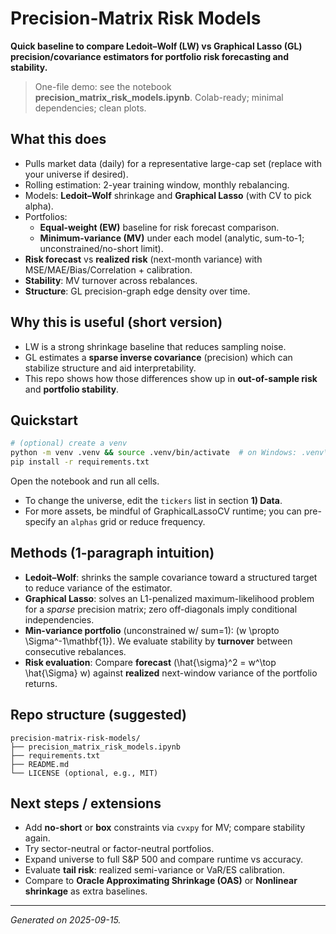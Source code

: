 # Precision-Matrix Risk Models

**Quick baseline to compare Ledoit–Wolf (LW) vs Graphical Lasso (GL) precision/covariance estimators for portfolio risk forecasting and stability.**

> One-file demo: see the notebook **precision_matrix_risk_models.ipynb**. Colab-ready; minimal dependencies; clean plots.

## What this does
- Pulls market data (daily) for a representative large-cap set (replace with your universe if desired).
- Rolling estimation: 2-year training window, monthly rebalancing.
- Models: **Ledoit–Wolf** shrinkage and **Graphical Lasso** (with CV to pick alpha).
- Portfolios:
  - **Equal-weight (EW)** baseline for risk forecast comparison.
  - **Minimum-variance (MV)** under each model (analytic, sum-to-1; unconstrained/no-short limit).
- **Risk forecast** vs **realized risk** (next-month variance) with MSE/MAE/Bias/Correlation + calibration.
- **Stability**: MV turnover across rebalances.
- **Structure**: GL precision-graph edge density over time.

## Why this is useful (short version)
- LW is a strong shrinkage baseline that reduces sampling noise.
- GL estimates a **sparse inverse covariance** (precision) which can stabilize structure and aid interpretability.
- This repo shows how those differences show up in **out-of-sample risk** and **portfolio stability**.

## Quickstart
```bash
# (optional) create a venv
python -m venv .venv && source .venv/bin/activate  # on Windows: .venv\Scripts\activate
pip install -r requirements.txt
```

Open the notebook and run all cells.
- To change the universe, edit the `tickers` list in section **1) Data**.
- For more assets, be mindful of GraphicalLassoCV runtime; you can pre-specify an `alphas` grid or reduce frequency.

## Methods (1-paragraph intuition)
- **Ledoit–Wolf**: shrinks the sample covariance toward a structured target to reduce variance of the estimator.
- **Graphical Lasso**: solves an L1-penalized maximum-likelihood problem for a *sparse* precision matrix; zero off-diagonals imply conditional independencies.
- **Min-variance portfolio** (unconstrained w/ sum=1): \(w \propto \Sigma^-1\mathbf{1}\). We evaluate stability by **turnover** between consecutive rebalances.
- **Risk evaluation**: Compare **forecast** \(\hat{\sigma}^2 = w^\top \hat{\Sigma} w\) against **realized** next-window variance of the portfolio returns.

## Repo structure (suggested)
```
precision-matrix-risk-models/
├── precision_matrix_risk_models.ipynb
├── requirements.txt
├── README.md
└── LICENSE (optional, e.g., MIT)
```

## Next steps / extensions
- Add **no-short** or **box** constraints via `cvxpy` for MV; compare stability again.
- Try sector-neutral or factor-neutral portfolios.
- Expand universe to full S&P 500 and compare runtime vs accuracy.
- Evaluate **tail risk**: realized semi-variance or VaR/ES calibration.
- Compare to **Oracle Approximating Shrinkage (OAS)** or **Nonlinear shrinkage** as extra baselines.

---

*Generated on 2025-09-15.*
